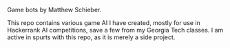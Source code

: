 Game bots by Matthew Schieber.

This repo contains various game AI I have created, mostly for use in Hackerrank AI competitions, save a few from my Georgia Tech classes.  I am active in spurts with this repo, as it is merely a side project.
